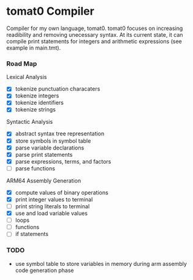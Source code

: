 # tomat0 Compiler
Compiler for my own language, tomat0. tomat0 focuses on increasing readibility and removing unecessary syntax. At its current state, it can compile print statements for integers and arithmetic expressions (see example in main.tmt). 

### Road Map
Lexical Analysis
  - [x] tokenize punctuation characaters
  - [x] tokenize integers
  - [x] tokenize identifiers
  - [x] tokenize strings
      
Syntactic Analysis
  - [x] abstract syntax tree representation
  - [x] store symbols in symbol table
  - [x] parse variable declarations
  - [x] parse print statements
  - [x] parse expressions, terms, and factors
  - [ ] parse functions

ARM64 Assembly Generation
  - [x] compute values of binary operations
  - [x] print integer values to terminal
  - [ ] print string literals to terminal
  - [x] use and load variable values
  - [ ] loops
  - [ ] functions
  - [ ] if statements

### TODO
- use symbol table to store variables in memory during arm assembly code generation phase

